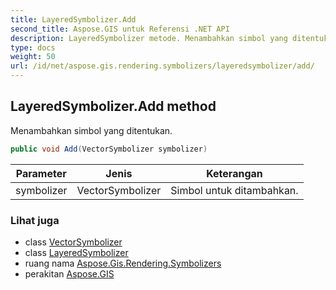 ```yaml
---
title: LayeredSymbolizer.Add
second_title: Aspose.GIS untuk Referensi .NET API
description: LayeredSymbolizer metode. Menambahkan simbol yang ditentukan.
type: docs
weight: 50
url: /id/net/aspose.gis.rendering.symbolizers/layeredsymbolizer/add/
---
```

## LayeredSymbolizer.Add method

Menambahkan simbol yang ditentukan.

```csharp
public void Add(VectorSymbolizer symbolizer)
```

| Parameter | Jenis | Keterangan |
| --- | --- | --- |
| symbolizer | VectorSymbolizer | Simbol untuk ditambahkan. |

### Lihat juga

* class [VectorSymbolizer](../../vectorsymbolizer/)
* class [LayeredSymbolizer](../)
* ruang nama [Aspose.Gis.Rendering.Symbolizers](../../layeredsymbolizer/)
* perakitan [Aspose.GIS](../../../)



